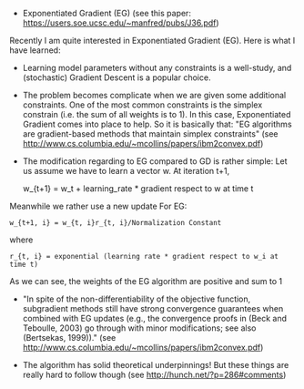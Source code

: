 - Exponentiated Gradient (EG) (see this paper: https://users.soe.ucsc.edu/~manfred/pubs/J36.pdf)

Recently I am quite interested in Exponentiated Gradient (EG). Here is what I have learned:

- Learning model parameters without any constraints is a well-study, and (stochastic) Gradient Descent is a popular choice.

- The problem becomes complicate when we are given some additional constraints. One of the most common constraints is the simplex constrain (i.e. the sum of all weights is to 1).
In this case, Exponentiated Gradient comes into place to help. So it is basically that: "EG algorithms are gradient-based methods that
maintain simplex constraints" (see http://www.cs.columbia.edu/~mcollins/papers/ibm2convex.pdf)

- The modification regarding to EG compared to GD is rather simple:
Let us assume we have to learn a vector w. At iteration t+1, 

    w_{t+1} = w_t + learning_rate * gradient respect to w at time t
    
Meanwhile we rather use a new update For EG:

    w_{t+1, i} = w_{t, i}r_{t, i}/Normalization Constant
    
where

    r_{t, i} = exponential (learning rate * gradient respect to w_i at time t)
    
As we can see, the weights of the EG algorithm are positive and sum to 1

- "In spite of the non-differentiability of the objective function, subgradient methods still have strong convergence guarantees when combined with EG updates (e.g., the convergence proofs in (Beck and Teboulle, 2003) go through with minor modifications; see also
(Bertsekas, 1999))." (see http://www.cs.columbia.edu/~mcollins/papers/ibm2convex.pdf)


- The algorithm has solid theoretical underpinnings! But these things are really hard to follow though (see http://hunch.net/?p=286#comments)
